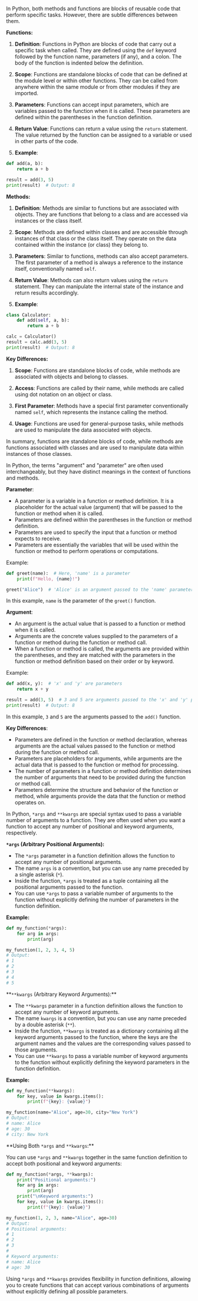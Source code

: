 In Python, both methods and functions are blocks of reusable code that perform specific tasks. However, there are subtle differences between them.

**Functions:**

1. **Definition**: Functions in Python are blocks of code that carry out a specific task when called. They are defined using the `def` keyword followed by the function name, parameters (if any), and a colon. The body of the function is indented below the definition.
2. **Scope**: Functions are standalone blocks of code that can be defined at the module level or within other functions. They can be called from anywhere within the same module or from other modules if they are imported.

3. **Parameters**: Functions can accept input parameters, which are variables passed to the function when it is called. These parameters are defined within the parentheses in the function definition.

4. **Return Value**: Functions can return a value using the `return` statement. The value returned by the function can be assigned to a variable or used in other parts of the code.

5. **Example**:

```python
def add(a, b):
    return a + b

result = add(3, 5)
print(result)  # Output: 8
```

**Methods:**

1. **Definition**: Methods are similar to functions but are associated with objects. They are functions that belong to a class and are accessed via instances or the class itself.

2. **Scope**: Methods are defined within classes and are accessible through instances of that class or the class itself. They operate on the data contained within the instance (or class) they belong to.

3. **Parameters**: Similar to functions, methods can also accept parameters. The first parameter of a method is always a reference to the instance itself, conventionally named `self`.

4. **Return Value**: Methods can also return values using the `return` statement. They can manipulate the internal state of the instance and return results accordingly.

5. **Example**:

```python
class Calculator:
    def add(self, a, b):
        return a + b

calc = Calculator()
result = calc.add(3, 5)
print(result)  # Output: 8
```

**Key Differences:**

1. **Scope**: Functions are standalone blocks of code, while methods are associated with objects and belong to classes.

2. **Access**: Functions are called by their name, while methods are called using dot notation on an object or class.

3. **First Parameter**: Methods have a special first parameter conventionally named `self`, which represents the instance calling the method.

4. **Usage**: Functions are used for general-purpose tasks, while methods are used to manipulate the data associated with objects.

In summary, functions are standalone blocks of code, while methods are functions associated with classes and are used to manipulate data within instances of those classes.

In Python, the terms "argument" and "parameter" are often used interchangeably, but they have distinct meanings in the context of functions and methods.

**Parameter**:

- A parameter is a variable in a function or method definition. It is a placeholder for the actual value (argument) that will be passed to the function or method when it is called.
- Parameters are defined within the parentheses in the function or method definition.
- Parameters are used to specify the input that a function or method expects to receive.
- Parameters are essentially the variables that will be used within the function or method to perform operations or computations.

Example:

```python
def greet(name):  # Here, 'name' is a parameter
    print(f"Hello, {name}!")

greet("Alice")  # 'Alice' is an argument passed to the 'name' parameter
```

In this example, `name` is the parameter of the `greet()` function.

**Argument**:

- An argument is the actual value that is passed to a function or method when it is called.
- Arguments are the concrete values supplied to the parameters of a function or method during the function or method call.
- When a function or method is called, the arguments are provided within the parentheses, and they are matched with the parameters in the function or method definition based on their order or by keyword.

Example:

```python
def add(x, y):  # 'x' and 'y' are parameters
    return x + y

result = add(3, 5)  # 3 and 5 are arguments passed to the 'x' and 'y' parameters
print(result)  # Output: 8
```

In this example, `3` and `5` are the arguments passed to the `add()` function.

**Key Differences**:

- Parameters are defined in the function or method declaration, whereas arguments are the actual values passed to the function or method during the function or method call.
- Parameters are placeholders for arguments, while arguments are the actual data that is passed to the function or method for processing.
- The number of parameters in a function or method definition determines the number of arguments that need to be provided during the function or method call.
- Parameters determine the structure and behavior of the function or method, while arguments provide the data that the function or method operates on.

In Python, `*args` and `**kwargs` are special syntax used to pass a variable number of arguments to a function. They are often used when you want a function to accept any number of positional and keyword arguments, respectively.

**`*args` (Arbitrary Positional Arguments):**

- The `*args` parameter in a function definition allows the function to accept any number of positional arguments.
- The name `args` is a convention, but you can use any name preceded by a single asterisk (`*`).
- Inside the function, `*args` is treated as a tuple containing all the positional arguments passed to the function.
- You can use `*args` to pass a variable number of arguments to the function without explicitly defining the number of parameters in the function definition.

**Example:**

```python
def my_function(*args):
    for arg in args:
        print(arg)

my_function(1, 2, 3, 4, 5)
# Output:
# 1
# 2
# 3
# 4
# 5
```

**`**kwargs` (Arbitrary Keyword Arguments):\*\*

- The `**kwargs` parameter in a function definition allows the function to accept any number of keyword arguments.
- The name `kwargs` is a convention, but you can use any name preceded by a double asterisk (`**`).
- Inside the function, `**kwargs` is treated as a dictionary containing all the keyword arguments passed to the function, where the keys are the argument names and the values are the corresponding values passed to those arguments.
- You can use `**kwargs` to pass a variable number of keyword arguments to the function without explicitly defining the keyword parameters in the function definition.

**Example:**

```python
def my_function(**kwargs):
    for key, value in kwargs.items():
        print(f"{key}: {value}")

my_function(name="Alice", age=30, city="New York")
# Output:
# name: Alice
# age: 30
# city: New York
```

**Using Both `*args` and `**kwargs`:\*\*

You can use `*args` and `**kwargs` together in the same function definition to accept both positional and keyword arguments:

```python
def my_function(*args, **kwargs):
    print("Positional arguments:")
    for arg in args:
        print(arg)
    print("\nKeyword arguments:")
    for key, value in kwargs.items():
        print(f"{key}: {value}")

my_function(1, 2, 3, name="Alice", age=30)
# Output:
# Positional arguments:
# 1
# 2
# 3
#
# Keyword arguments:
# name: Alice
# age: 30
```

Using `*args` and `**kwargs` provides flexibility in function definitions, allowing you to create functions that can accept various combinations of arguments without explicitly defining all possible parameters.
